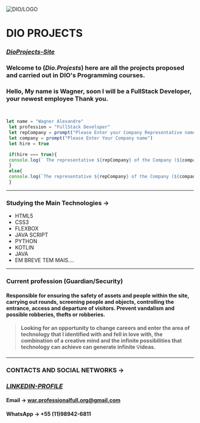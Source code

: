 ![DIO/LOGO](https://avatars.githubusercontent.com/u/26231823?s=200&v=4)
#             **DIO PROJECTS** 



### [_DioProjects-Site_](https://fullstackmagickdeveloper.github.io/DIO.Projects/)






### Welcome to (_Dio.Projests_) here are all the projects proposed and carried out in DIO's Programming courses.

 ### Hello, My name is Wagner, soon I will be a FullStack Developer, your newest employee Thank you.

```js


let name = "Wagner Alexandre"
 let profession = "FullStack Developer"
 let repCompany = prompt("Please Enter your Company Representative name")
 let company = prompt("Please Enter Your Company name")
 let hire = true

 if(hire === true){
 console.log(` The representative ${repCompany} of the Company (${company}) Hired [${hire}] the newest Employee (${name}) ${profession} for his Team`)
 }
 else{
 console.log(`The representative ${repCompany} of the Company (${company}) Lost the chance to Hire [${hire}] the Future Employee (${name}) ${profession} for his Team`)
 }


```
***
### Studying the Main Technologies ->

* HTML5
* CSS3
* FLEXBOX
* JAVA SCRIPT
* PYTHON
* KOTLIN
* JAVA
* EM BREVE TEM MAIS....

***
### Current profession (Guardian/Security)

#### Responsible for ensuring the safety of assets and people within the site, carrying out rounds, screening people and objects, controlling the entrance, access and departure of visitors.  Prevent vandalism and possible robberies, thefts or robberies.
 >#### Looking for an opportunity to change careers and enter the area of ​​technology that I identified with and fell in love with, the combination of a creative mind and the infinite possibilities that technology can achieve can generate infinite 💡ideas.

 ***
 ### CONTACTS AND SOCIAL NETWORKS ->

### [_LINKEDIN-PROFILE_](https://www.linkedin.com/in/wagner-ribeiro-886626289?lipi=urn:li:page:d_flagship3_profile_view_base_contact_details;6T4cQSdCRoudt/2pDT1wcg==)

#### Email -> war.professionalfull.org@gmail.com
#### WhatsApp -> +55 (11)98942-6811
